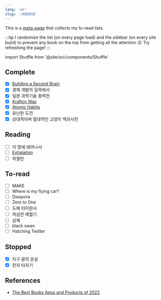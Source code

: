```yaml
---
lang: 'en'
slug: '/A8D05E'
---
```


This is a [meta-page](./../.././docs/pages/Metapage.md) that collects my to-read lists.

:::tip
I randomize the list (on every page load) and the sidebar (on every site build) to prevent any book on the top from getting all the attention 😉
Try refreshing the page!
:::

import Shuffle from '@site/src/components/Shuffle'

## Complete

<Shuffle>

- [x] [Building a Second Brain](./../.././docs/pages/Building%20a%20Second%20Brain.md)
- [x] 경제 개발의 길목에서
- [x] 일본 과학기술 총력전
- [x] [Krafton Way](./../.././docs/pages/Krafton%20Way.md)
- [x] [Atomic Habits](./../.././docs/pages/Atomic%20Habits.md)
- [x] 유난한 도전
- [x] 상대적이며 절대적인 고양이 백과사전

</Shuffle>

## Reading

<Shuffle>

- [ ] 이 땅에 태어나서
- [ ] [Exhalation](./../.././docs/pages/Exhalation.md)
- [ ] 하얼빈

</Shuffle>

## To-read

<Shuffle>

- [ ] MAKE
- [ ] Where is my flying car?
- [ ] Diaspora
- [ ] Zero to One
- [ ] 도해 타이완사
- [ ] 허삼관 매혈기
- [ ] 삼체
- [ ] black swan
- [ ] Hatching Twitter

</Shuffle>

## Stopped

<Shuffle>

- [x] 지구 끝의 온실
- [x] 한자 타자기

</Shuffle>

## References

- [The Best Books Apps and Products of 2022](https://www.producthunt.com/topics/books?order=most-upvoted)

<head>
  <html lang="en-US"/>
</head>
